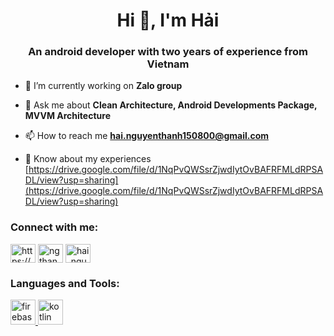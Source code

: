 <h1 align="center">Hi 👋, I'm Hải</h1>
<h3 align="center">An android developer with two years of experience from Vietnam</h3>

- 🔭 I’m currently working on **Zalo group**

- 💬 Ask me about **Clean Architecture, Android Developments Package, MVVM Architecture**

- 📫 How to reach me **hai.nguyenthanh150800@gmail.com**

- 📄 Know about my experiences [https://drive.google.com/file/d/1NqPvQWSsrZjwdIytOvBAFRFMLdRPSADL/view?usp=sharing](https://drive.google.com/file/d/1NqPvQWSsrZjwdIytOvBAFRFMLdRPSADL/view?usp=sharing)

<h3 align="left">Connect with me:</h3>
<p align="left">
<a href="https://linkedin.com/in/https://www.linkedin.com/in/nguyenthanhhai/" target="blank"><img align="center" src="https://raw.githubusercontent.com/rahuldkjain/github-profile-readme-generator/master/src/images/icons/Social/linked-in-alt.svg" alt="https://www.linkedin.com/in/nguyenthanhhai/" height="30" width="40" /></a>
<a href="https://fb.com/ngthanhhai30012021" target="blank"><img align="center" src="https://raw.githubusercontent.com/rahuldkjain/github-profile-readme-generator/master/src/images/icons/Social/facebook.svg" alt="ngthanhhai30012021" height="30" width="40" /></a>
<a href="https://www.leetcode.com/hai_nguyen" target="blank"><img align="center" src="https://raw.githubusercontent.com/rahuldkjain/github-profile-readme-generator/master/src/images/icons/Social/leet-code.svg" alt="hai_nguyen" height="30" width="40" /></a>
</p>

<h3 align="left">Languages and Tools:</h3>
<p align="left"> <a href="https://firebase.google.com/" target="_blank" rel="noreferrer"> <img src="https://www.vectorlogo.zone/logos/firebase/firebase-icon.svg" alt="firebase" width="40" height="40"/> </a> <a href="https://kotlinlang.org" target="_blank" rel="noreferrer"> <img src="https://www.vectorlogo.zone/logos/kotlinlang/kotlinlang-icon.svg" alt="kotlin" width="40" height="40"/> </a> </p>
